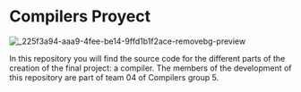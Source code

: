 
# **Compilers Proyect**
![_225f3a94-aaa9-4fee-be14-9ffd1b1f2ace-removebg-preview](https://github.com/user-attachments/assets/c930adef-4d74-4beb-bb17-02b93a7ae083)

In this repository you will find the source code for the different parts of the creation of the final project: a compiler.
The members of the development of this repository are part of team 04 of Compilers group 5.
